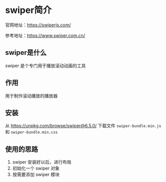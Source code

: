 # swiper简介

官网地址：https://swiperjs.com/

参考地址：https://www.swiper.com.cn/

## swiper是什么
swiper 是个专门用于播放滚动动画的工具

## 作用
用于制作滚动播放的播放器

## 安装

从 https://unpkg.com/browse/swiper@6.5.0/ 下载文件 `swiper-bundle.min.js` 和 `swiper-bundle.min.css`

## 使用的思路

1. swiper 安装好以后，进行布局
2. 初始化一个 swiper 对象
3. 按需要添加 swiper 模块